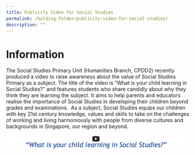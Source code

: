 ```yaml
---
title: Publicity Video for Social Studies
permalink: /holding-folder/publicity-video-for-social-studies/
description: ""
---
```

Information
==================================
The Social Studies Primary Unit (Humanities Branch, CPDD2) recently produced a video to raise awareness about the value of Social Studies Primary as a subject. The title of the video is “What is your child learning in Social Studies?” and features students who share candidly about why they think they are learning the subject. It aims to help parents and educators realise the importance of Social Studies in developing their children beyond grades and examinations.&nbsp; As a subject, Social Studies equips our children with key 21st&nbsp;century knowledge, values and skills to take on the challenges of working and living harmoniously with people from diverse cultures and backgrounds in Singapore, our region and beyond.

![](/images/Publicity.png)